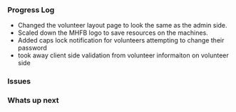 
### Progress Log
- Changed the volunteer layout page to look the same as the admin side.
- Scaled down the MHFB logo to save resources on the machines.
- Added caps lock notification for volunteers attempting to change their password
- took away client side validation from volunteer informaiton on volunteer side

### Issues

### Whats up next
<!--stackedit_data:
eyJoaXN0b3J5IjpbLTk4MzI0NDE4OSwxMTAxNDk2NTQ4LDExMD
E0OTY1NDhdfQ==
-->